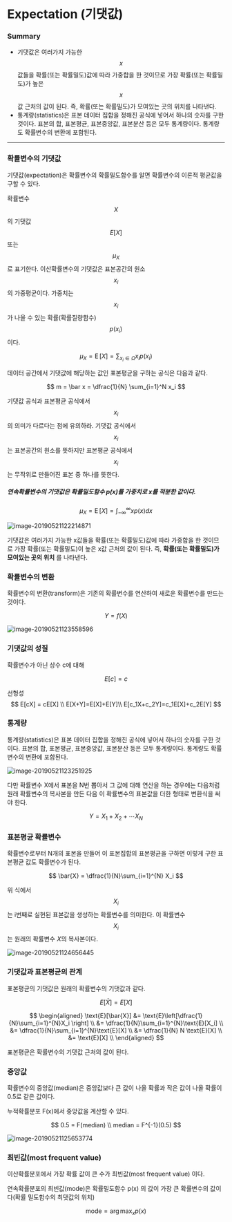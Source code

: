 <script> MathJax.Hub.Queue(["Typeset",MathJax.Hub]); </script>

# Expectation (기댓값)

### Summary

- 기댓값은 여러가지 가능한 $$x$$ 값들을 확률(또는 확률밀도)값에 따라 가중합을 한 것이므로 가장 확률(또는 확률밀도)가 높은 $$x$$ 값 근처의 값이 된다. 즉, 확률(또는 확률밀도)가 모여있는 곳의 위치를 나타낸다.
- 통계량(statistics)은 표본 데이터 집합을 정해진 공식에 넣어서 하나의 숫자를 구한 것이다. 표본의 합, 표본평균, 표본중앙값, 표본분산 등은 모두 통계량이다. 통계량도 확률변수의 변환에 포함된다. 
________________________

### 확률변수의 기댓값

기댓값(expectation)은 확률변수의 확률밀도함수를 알면 확률변수의 이론적 평균값을 구할 수 있다.

확률변수 $$X$$ 의 기댓값 $$E[X]$$ 또는 $$\mu_X$$ 로 표기한다. 이산확률변수의 기댓값은 표본공간의 원소 $$x_i$$ 의 가중평균이다. 가중치는 $$x_i$$ 가 나올 수 있는 확률(확률질량함수) $$p(x_i)$$ 이다.

$$
\mu_X = \operatorname{E}[X] = \sum_{x_i \in \Omega} x_ip(x_i)
$$

데이터 공간에서 기댓값에 해당하는 값인 표본평균을 구하는 공식은 다음과 같다.

$$
m = \bar x = \dfrac{1}{N} \sum_{i=1}^N x_i
$$

기댓값 공식과 표본평균 공식에서 $$x_i$$의 의미가 다르다는 점에 유의하라. 기댓값 공식에서 $$x_i$$는 표본공간의 원소를 뜻하지만 표본평균 공식에서 $$x_i$$는 무작위로 만들어진 표본 중 하나를 뜻한다.

##### 연속확률변수의 기댓값은 확률밀도함수 p(x)를 가중치로 x를 적분한 값이다.

$$
\mu_X = \operatorname{E}[X] = \int_{-\infty}^{\infty} x p(x) dx
$$

![image-20190521122214871](../../../resource/img/image-20190521122214871.png)

기댓값은 여러가지 가능한 x값들을 확률(또는 확률밀도)값에 따라 가중합을 한 것이므로 가장 확률(또는 확률밀도)이 높은 x값 근처의 값이 된다. 즉, **확률(또는 확률밀도)가 모여있는 곳의 위치** 를 나타낸다.

### 확률변수의 변환

확률변수의 변환(transform)은 기존의 확률변수를 연산하여 새로운 확률변수를 만드는 것이다.

$$
Y = f(X)
$$

![image-20190521123558596](../../../resource/img/image-20190521123558596.png)


### 기댓값의 성질

확률변수가 아닌 상수 c에 대해 

$$
E[c] = c
$$

선형성
$$
E[cX] = cE[X] \\
E[X+Y]=E[X]+E[Y]\\
E[c_1X+c_2Y]=c_1E[X]+c_2E[Y]
$$

### 통계량

통계량(statistics)은 표본 데이터 집합을 정해진 공식에 넣어서 하나의 숫자를 구한 것이다. 표본의 합, 표본평균, 표본중앙값, 표본분산 등은 모두 통계량이다. 통계량도 확률변수의 변환에 포함된다. 

![image-20190521123251925](../../../resource/img/image-20190521123251925.png)


다만 확률변수 X에서 표본을 N번 뽑아서 그 값에 대해 연산을 하는 경우에는 다음처럼 원래 확률변수의 복사본을 만든 다음 이 확률변수의 표본값을 더한 형태로 변환식을 써야 한다.

$$
Y = X_1 + X_2 + \cdots X_N
$$

### 표본평균 확률변수

확률변수로부터 N개의 표본을 만들어 이 표본집합의 표본평균을 구하면 이렇게 구한 표본평균 값도 확률변수가 된다. 

$$
\bar{X} = \dfrac{1}{N}\sum_{i=1}^{N} X_i
$$

위 식에서 $$X_i$$는 i번째로 실현된 표본값을 생성하는 확률변수를 의미한다. 이 확률변수 $$X_i$$는 원래의 확률변수 𝑋의 복사본이다.

![image-20190521124656445](../../../resource/img/image-20190521124656445.png)

### 기댓값과 표본평균의 관계

표본평균의 기댓값은 원래의 확률변수의 기댓값과 같다.

$$
E[\bar X] = E[X]
$$

$$
\begin{aligned}
\text{E}[\bar{X}] 
&= \text{E}\left[\dfrac{1}{N}\sum_{i=1}^{N}X_i \right]  \\
&= \dfrac{1}{N}\sum_{i=1}^{N}\text{E}[X_i]  \\
&= \dfrac{1}{N}\sum_{i=1}^{N}\text{E}[X] \\
&= \dfrac{1}{N} N \text{E}[X] \\ 
&= \text{E}[X]  \\
\end{aligned}
$$

표본평균은 확률변수의 기댓값 근처의 값이 된다. 

### 중앙값

확률변수의 중앙값(median)은 중앙값보다 큰 값이 나올 확률과 작은 값이 나올 확률이 0.5로 같은 값이다. 

누적확률분포 F(x)에서 중앙값을 계산할 수 있다.

$$
0.5 = F(median) \\
median = F^{-1}(0.5)
$$

![image-20190521125653774](../../../resource/img/image-20190521125653774.png)

### 최빈값(most frequent value)

이산확률분포에서 가장 확률 값이 큰 수가 최빈값(most frequent value) 이다.

연속확률분포의 최빈값(mode)은 확률밀도함수 p(x) 의 값이 가장 큰 확률변수의 값이다(확률 밀도함수의 최댓값의 위치)

$$
\text{mode} = \arg \max_x p(x)
$$

